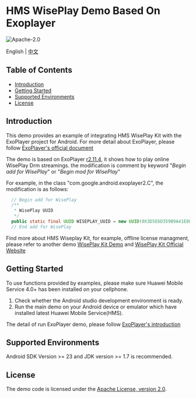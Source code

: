 # HMS WisePlay Demo Based On Exoplayer #

![Apache-2.0](https://img.shields.io/badge/license-Apache-blue)

English | [中文](https://github.com/HMS-Core/hms-wiseplay-demo-exoplayer/blob/master/readme_zh.md)

## Table of Contents

 * [Introduction](#introduction)
 * [Getting Started](#getting-started)
 * [Supported Environments](#supported-environments)
 * [License](#license)
 
## Introduction

This demo provides an example of integrating HMS WisePlay Kit with the ExoPlayer project for Android. 
For more detail about ExoPlayer, please follow [ExoPlayer's official document](https://exoplayer.dev/)

The demo is based on ExoPlayer [r2.11.4](https://github.com/google/ExoPlayer/releases/tag/r2.11.4), it shows how to play online WisePlay Drm streamings. the modification is comment by keyword "*Begin add for WisePlay*" or "*Begin mod for WisePlay*" 

For example, in the class "com.google.android.exoplayer2.C", the modification is as follows:
```java
  // Begin add for WisePlay
  /**
   * WisePlay UUID
   */
  public static final UUID WISEPLAY_UUID = new UUID(0X3D5E6D359B9A41E8L, 0XB843DD3C6E72C42CL);
  // End add for WisePlay
```

Find more about HMS Wiseplay Kit, for example, offline license managment, please refer to another demo [WisePlay Kit Demo](https://github.com/HMS-Core/hms-wiseplay-demo) and [WisePlay Kit Official Website](https://developer.huawei.com/consumer/en/doc/development/HMS-Guides/wiseplay-introduction)    
    

## Getting Started

To use functions provided by examples, please make sure Huawei Mobile Service 4.0+ has been installed on your cellphone.    
1. Check whether the Android studio development environment is ready.     
2. Run the main demo on your Android device or emulator which have installed latest Huawei Mobile Service(HMS). 
    
The detail of run ExoPlayer demo, please follow [ExoPlayer's introduction](https://github.com/google/ExoPlayer/blob/release-v2/demos/README.md)

## Supported Environments

Android SDK Version >= 23 and JDK version >= 1.7 is recommended.

##  License
The demo code is licensed under the [Apache License, version 2.0](http://www.apache.org/licenses/LICENSE-2.0).
